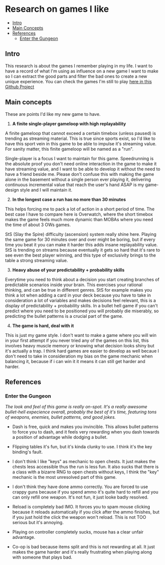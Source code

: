 # Research on games I like

- [Intro](#intro)
- [Main Concepts](#main-concepts)
- [References](#references)
  - [Enter the Gungeon](#enter-the-gungeon)

## Intro

This research is about the games I remember playing in my life. I want to have
a record of what I'm using as influence on a new game I want to make so I can
extract the good parts and filter the bad ones to create a new unique
experience. You can check the games I'm still to play [here in this Github
Project](https://github.com/MarcoWorms/research/projects/1)

## Main concepts

These are points I'd like my new game to have.

1. **A finite single-player gameloop with high replayability**

A finite gameloop that cannot exceed a certain timebox (unless paused) is
trending as streaming material. This is true since sports exist, so I'd like to
have this sport vein in this game to be able to impulse it's streaming value.
For sanity matter, this finite gameloop will be named as a "run".

Single-player is a focus I want to maintain for this game. Speedrunning is the
absolute proof you don't need online interaction in the game to make it have
streaming value, and I want to be able to develop it without the need to have a
friend beside me. Please don't confuse this with making the game alone in the
basement without a single person ever playing it, delivering continuous
incremental value that reach the user's hand ASAP is my game-design style and I
will maintain it.

2. **In the longest case a run has no more than 30 minutes**

This helps forcing me to pack a lot of action in a short period of time. The
best case I have to compare here is Overwatch, where the short timebox makes
the game feels much more dynamic than MOBAs where you need the time of about 3
OWs games.

StS (Slay the Spire) difficulty (ascension) system really shine here. Playing
the same game for 30 minutes over and over might be boring, but if every time
you beat it you can make it harder this adds insane replayability value. StS is
trending on streams because eventually it gets so hard that it's rare to see
even the best player winning, and this type of exclusivity brings to the table
a strong streaming value.

3. **Heavy abuse of your predictability + probability skills**

Everytime you need to think about a decision you start creating branches of
predictable scenarios inside your brain. This exercises your rational thinking,
and can be true in different genres. StS for example makes you think a lot when
adding a card in your deck because you have to take in consideration a lot of
variables and makes decisions feel relevant, this is a display of
predictability + probability skills. In a bullet hell game if you can't predict
where you need to be positioned you will probably die miserably, so predicting
the bullet patterns is a crucial part of the game. 

4. **The game is hard, deal with it**

This is just my game style. I don't want to make a game where you will win in
your first attempt if you never tried any of the games on this list, this
involves heavy muscle memory or knowing what decision looks shiny but it's
actually a trap. I think hard games are easier to develop as well becaue I
don't need to take in consideration my bias on the game mechanic when balancing
it, because if i can win it it means it can still get harder and harder.

## References

### Enter the Gungeon

*The look and feel of this game is really on-spot. It's a really awesome
bullet-hell expecience overall, probably the best of it's time, featuring tons
of weapons, enemies, bullet patterns, and good jokes.*

- Dash is free, quick and makes you invincible. This allows bullet patterns to
  force you to dash, and it feels very rewarding when you dash towards a
  position of advantage while dodging a bullet.

- Flipping tables it's fun, but it's kinda clunky to use. I think it's the key
  binding's fault.

- I don't think I like "keys" as mechanic to open chests. It just makes the
  chests less accessible thus the run is less fun. It also sucks that there is
  a class with a bizarre RNG to open chests without keys, I think the "key"
  mechanic is the most unresolved part of this game.

- I don't think they have done ammo correctly. You are forced to use crappy
  guns because if you spend ammo it's quite hard to refill and you can only
  refill one weapon. It's not fun, it just looke badly resolved.

- Reload is completely bad IMO. It forces you to spam mouse clicking because it
  reloads automatically if you click after the ammo finishes, but if you just
  hold the click the weapon won't reload. This is not TOO serious but it's
  annoying.

- Playing on controller completely sucks, mouse has a clear unfair advantage.

- Co-op is bad because items split and this is not rewarding at all. It just
  makes the game harder and it's really frustrating when playing along with
  someone that plays bad.


